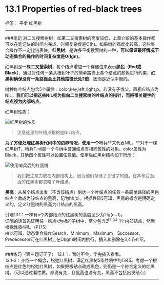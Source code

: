 ﻿# 13.1 Properties of red-black trees

标签： 平衡 红黑树

---
###笔记
对二叉搜索树树，如果二叉搜索树的高度较低，上章介绍的基本操作都可以在笔记快的时间内完成，时间复杂度是O(h)。如果树的高度比较高，这些集合操作不一定比链表快。**红黑树**，是许多平衡搜索树的一种，**可以保证最坏情况下动态集合的操作的时间复杂度是O(lgn)**。

红黑树是一棵**二叉搜索树**，每个结点增加一个存储位来表示**颜色（Red或Black）**，通过对任何一条从根到叶子的简单路径上各个结点的颜色进行约束，**红黑树确保没有一条路径会比其他路径长处2倍**，因而是近似平衡的。

树种每个结点包含5个属性：color,key,left,right,p。若没有子或父，置相应结点为NIL，**我们可以把这些NIL视为指向二叉搜索树的叶结点的指针，而把带关键字的结点视为内部结点**。

红黑树性质：

![红黑树的性质][1]

> 注意这里的叶结点指的是NIL结点。

**为了方便处理红黑树代码中的边界情况，使用一个**哨兵**来代表NIL。**对于一棵红黑树T，哨兵T.nil是一个与树中普通结点有相同属性的对象。color属性为Black，其他四个属性可以设置任意值。使用后红黑树结构如下所示：

![使用哨兵后的红黑树][2]

> 我们把注意力放在内部结构上，因为他们存储了关键字的值。在本章后面，画的红黑树都忽略了叶结点。

**黑高**：从某个结点出发（不含该结点）到达一个叶结点的任意一条简单路径的黑色结点个数成为该结点的黑高，记为hh(x)。根据性质5可知，黑高的概念是明确定义的。定义红黑树的黑高为叶结点的黑高。

引理13.1：一棵有n个内部结点的红黑树的高度至少为2lg(n+1)。  
证明的话首先证明任一结点x为根的子树中，至少包含2<sup>hh(x)</sup>-1个内部结点，然后根据性质4得。（P175）  
由此可知，动态集合操作Search，Minimum，Maximum，Successor，Predecessor可在红黑树上在O(lgn)时间内执行。插入和删除在3,4节介绍。

---
###练习（第三题订正了）
13.1-1：暂时不会，学完插入看看。  
13.1-3：介绍一个概念，松弛红黑树，满足红黑树5条性质中的1345。考虑一个根结点是红色的松弛红黑树，如果把根结点改成黑色，则仍是一个符合定义的红黑树。（可以通过看性质，都没有变，且黑高也没有变，黑高不包括出发结点）  


---


  [1]: https://github.com/wj1066/pictures/blob/master/CLRS/13.1-1.jpg
  [2]: https://github.com/wj1066/pictures/blob/master/CLRS/13.1-2.jpg